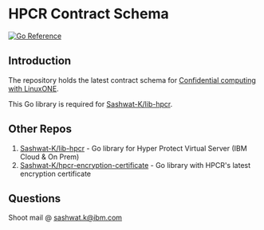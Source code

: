 # HPCR Contract Schema

[![Go Reference](https://pkg.go.dev/badge/github.com/Sashwat-K/lib-hpcr.svg)](https://pkg.go.dev/github.com/Sashwat-K/hpcr-encryption-certificate)

## Introduction
The repository holds the latest contract schema for [Confidential computing with LinuxONE](https://cloud.ibm.com/docs/vpc?topic=vpc-about-se).

This Go library is required for [Sashwat-K/lib-hpcr](https://github.com/Sashwat-K/lib-hpcr).

## Other Repos

1. [Sashwat-K/lib-hpcr](https://github.com/Sashwat-K/lib-hpcr) - Go library for Hyper Protect Virtual Server (IBM Cloud & On Prem)
2. [Sashwat-K/hpcr-encryption-certificate](https://github.com/Sashwat-K/hpcr-encryption-certificate) - Go library with HPCR's latest encryption certificate

## Questions
Shoot mail @ sashwat.k@ibm.com
